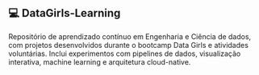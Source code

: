 💻 DataGirls-Learning
------
Repositório de aprendizado contínuo em Engenharia e Ciência de dados, com projetos desenvolvidos durante o bootcamp Data Girls e atividades voluntárias. 
Inclui experimentos com pipelines de dados, visualização interativa, machine learning e arquitetura cloud-native. 

